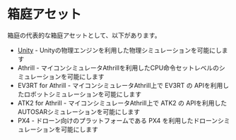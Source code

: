 # 箱庭アセット

箱庭の代表的な箱庭アセットとして、以下があります。

* [Unity](https://github.com/toppers/hakoniwa-document/blob/main/architecture/assets/README-unity.md) - Unityの物理エンジンを利用した物理シミュレーションを可能にします
* Athrill - マイコンシミュレータAthrillを利用したCPU命令セットレベルのシミュレーションを可能にします
* EV3RT for Athrill - マイコンシミュレータAthrill上で EV3RT の APIを利用したロボットシミュレーションを可能にします
* ATK2 for Athrill - マイコンシミュレータAthrill上で ATK2 の APIを利用したAUTOSARシミュレーションを可能にします
* PX4 - ドローン向けのプラットフォームである PX4 を利用したドローンシミュレーションを可能にします


